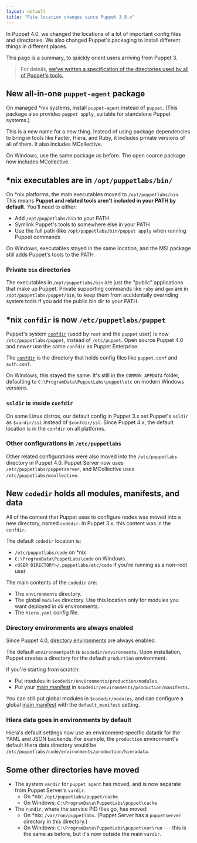 ```yaml
---
layout: default
title: "File location changes since Puppet 3.8.x"
---
```


[confdir]: /puppet/latest/dirs_confdir.html
[directory environments]: /puppet/latest/environments.html
[spec]: https://github.com/puppetlabs/puppet-specifications/blob/master/file_paths.md
[main manifest]: /puppet/latest/dirs_manifest.html

In Puppet 4.0, we changed the locations of a lot of important config files and directories. We also changed Puppet's packaging to install different things in different places.

This page is a summary, to quickly orient users arriving from Puppet 3.

> For details, [we've written a specification of the directories used by all of Puppet's tools.][spec]

## New all-in-one `puppet-agent` package

On managed \*nix systems, install `puppet-agent` instead of `puppet`. (This package also provides `puppet apply`, suitable for standalone Puppet systems.)

This is a new name for a new thing. Instead of using package dependencies to bring in tools like Facter, Hiera, and Ruby, it includes private versions of all of them. It also includes MCollective.

On Windows, use the same package as before. The open source package now includes MCollective.

## \*nix executables are in `/opt/puppetlabs/bin/`

On \*nix platforms, the main executables moved to `/opt/puppetlabs/bin`. This means **Puppet and related tools aren't included in your PATH by default.** You'll need to either:

-   Add `/opt/puppetlabs/bin` to your PATH
-   Symlink Puppet's tools to somewhere else in your PATH
-   Use the full path (like `/opt/puppetlabs/bin/puppet apply` when running Puppet commands

On Windows, executables stayed in the same location, and the MSI package still adds Puppet's tools to the PATH.

### Private `bin` directories

The executables in `/opt/puppetlabs/bin` are just the "public" applications that make up Puppet. Private supporting commands like `ruby` and `gem` are in `/opt/puppetlabs/puppet/bin`, to keep them from accidentally overriding system tools if you add the public bin dir to your PATH.

## \*nix `confdir` is now `/etc/puppetlabs/puppet`

Puppet's system [`confdir`][confdir] (used by `root` and the `puppet` user) is now `/etc/puppetlabs/puppet`, instead of `/etc/puppet`. Open source Puppet 4.0 and newer use the same `confdir` as Puppet Enterprise.

The [`confdir`][confdir] is the directory that holds config files like `puppet.conf` and `auth.conf`.

On Windows, this stayed the same. It's still in the `COMMON_APPDATA` folder, defaulting to `C:\ProgramData\PuppetLabs\puppet\etc` on modern Windows versions.

### `ssldir` is inside `confdir`

On some Linux distros, our default config in Puppet 3.x set Puppet's `ssldir` as `$vardir/ssl` instead of `$confdir/ssl`. Since Puppet 4.x, the default location is in the `confdir` on all platforms.

### Other configurations in `/etc/puppetlabs`

Other related configurations were also moved into the `/etc/puppetlabs` directory in Puppet 4.0. Puppet Server now uses `/etc/puppetlabs/puppetserver`, and MCollective uses `/etc/puppetlabs/mcollective`.

## New `codedir` holds all modules, manifests, and data

All of the content that Puppet uses to configure nodes was moved into a new directory, named `codedir`. In Puppet 3.x, this content was in the `confdir`.

The default `codedir` location is:

-   `/etc/puppetlabs/code` on \*nix
-   `C:\ProgramData\PuppetLabs\code` on Windows
-   `<USER DIRECTORY>/.puppetlabs/etc/code` if you're running as a non-root user

The main contents of the `codedir` are:

-   The `environments` directory.
-   The global `modules` directory. Use this location only for modules you want deployed in _all_ environments.
-   The `hiera.yaml` config file.

### Directory environments are always enabled

Since Puppet 4.0, [directory environments][] are always enabled.

The default `environmentpath` is `$codedir/environments`. Upon installation, Puppet creates a directory for the default `production` environment.

If you're starting from scratch:

-   Put modules in `$codedir/environments/production/modules`.
-   Put your [main manifest][] in `$codedir/environments/production/manifests`.

You can still put global modules in `$codedir/modules`, and can configure a global [main manifest][] with the `default_manifest` setting.

### Hiera data goes in environments by default

Hiera's default settings now use an environment-specific datadir for the YAML and JSON backends. For example, the `production` environment's default Hiera data directory would be `/etc/puppetlabs/code/environments/production/hieradata`.

## Some other directories have moved

-   The system `vardir` for `puppet agent` has moved, and is now separate from Puppet Server's `vardir`.
    -   On \*nix: `/opt/puppetlabs/puppet/cache`
    -   On Windows: `C:\ProgramData\PuppetLabs\puppet\cache`
-   The `rundir`, where the service PID files go, has moved:
    -   On \*nix: `/var/run/puppetlabs`. (Puppet Server has a `puppetserver` directory in this directory.)
    -   On Windows: `C:\ProgramData\PuppetLabs\puppet\var\run` --- this is the same as before, but it's now outside the main `vardir`.
